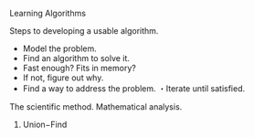 Learning Algorithms

Steps to developing a usable algorithm.* Model the problem.* Find an algorithm to solve it. 
* Fast enough? Fits in memory?
* If not, figure out why.
* Find a way to address the problem. ・Iterate until satisfied.The scientific method.
Mathematical analysis.

1. Union−Find


